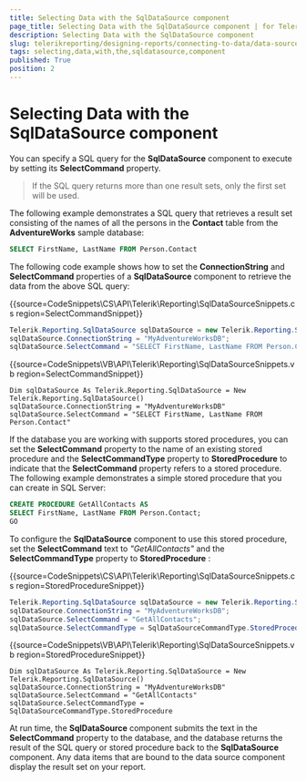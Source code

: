 ```yaml
---
title: Selecting Data with the SqlDataSource component
page_title: Selecting Data with the SqlDataSource component | for Telerik Reporting Documentation
description: Selecting Data with the SqlDataSource component
slug: telerikreporting/designing-reports/connecting-to-data/data-source-components/sqldatasource-component/selecting-data-with-the-sqldatasource-component
tags: selecting,data,with,the,sqldatasource,component
published: True
position: 2
---
```


# Selecting Data with the SqlDataSource component

You can specify a SQL query for the __SqlDataSource__ component to execute by setting its __SelectCommand__ property.         

> If the SQL query returns more than one result sets, only the first set will be used.

The following example demonstrates a SQL query that retrieves a result set consisting of the names of all the persons in the __Contact__  table from the __AdventureWorks__ sample database:         

    
````sql
SELECT FirstName, LastName FROM Person.Contact
````

The following code example shows how to set the __ConnectionString__ and __SelectCommand__ properties of a __SqlDataSource__ component to retrieve the data from the above SQL query:         

{{source=CodeSnippets\CS\API\Telerik\Reporting\SqlDataSourceSnippets.cs region=SelectCommandSnippet}}
````C#
Telerik.Reporting.SqlDataSource sqlDataSource = new Telerik.Reporting.SqlDataSource();
sqlDataSource.ConnectionString = "MyAdventureWorksDB";
sqlDataSource.SelectCommand = "SELECT FirstName, LastName FROM Person.Contact";
````
{{source=CodeSnippets\VB\API\Telerik\Reporting\SqlDataSourceSnippets.vb region=SelectCommandSnippet}}
````VB
Dim sqlDataSource As Telerik.Reporting.SqlDataSource = New Telerik.Reporting.SqlDataSource()
sqlDataSource.ConnectionString = "MyAdventureWorksDB"
sqlDataSource.SelectCommand = "SELECT FirstName, LastName FROM Person.Contact"
````

If the database you are working with supports stored procedures, you can set the __SelectCommand__ property to the name of an existing stored procedure and the __SelectCommandType__  property to __StoredProcedure__  to indicate that the __SelectCommand__ property refers to a stored procedure. The following example demonstrates a simple stored procedure that you can create in SQL Server:         

    
````SQL
CREATE PROCEDURE GetAllContacts AS
SELECT FirstName, LastName FROM Person.Contact;
GO
````

To configure the __SqlDataSource__  component to use this stored procedure, set the __SelectCommand__ text to *"GetAllContacts"*  and the __SelectCommandType__  property to __StoredProcedure__ :         

{{source=CodeSnippets\CS\API\Telerik\Reporting\SqlDataSourceSnippets.cs region=StoredProcedureSnippet}}
````C#
Telerik.Reporting.SqlDataSource sqlDataSource = new Telerik.Reporting.SqlDataSource();
sqlDataSource.ConnectionString = "MyAdventureWorksDB";
sqlDataSource.SelectCommand = "GetAllContacts";
sqlDataSource.SelectCommandType = SqlDataSourceCommandType.StoredProcedure;
````
{{source=CodeSnippets\VB\API\Telerik\Reporting\SqlDataSourceSnippets.vb region=StoredProcedureSnippet}}
````VB
Dim sqlDataSource As Telerik.Reporting.SqlDataSource = New Telerik.Reporting.SqlDataSource()
sqlDataSource.ConnectionString = "MyAdventureWorksDB"
sqlDataSource.SelectCommand = "GetAllContacts"
sqlDataSource.SelectCommandType = SqlDataSourceCommandType.StoredProcedure
````

At run time, the __SqlDataSource__ component submits the text in the __SelectCommand__ property to the database, and the database returns the result of the SQL query or stored procedure back to the __SqlDataSource__ component. Any data items that are bound to the data source component display the result set on your report.

